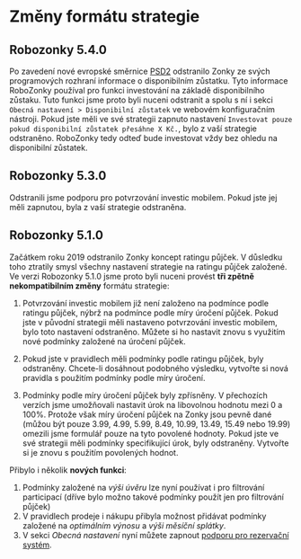 # Změny formátu strategie

## Robozonky 5.4.0

Po zavedení nové evropské směrnice [PSD2](https://cs.wikipedia.org/wiki/Sm%C4%9Brnice_PSD2) odstranilo 
Zonky ze svých programových rozhraní informace o disponibilním zůstatku.
Tyto informace RoboZonky používal pro funkci investování na základě disponibilního zůstaku.
Tuto funkci jsme proto byli nuceni odstranit a spolu s ní i sekci `Obecná nastavení > Disponibilní zůstatek` ve webovém konfiguračním nástroji.
Pokud jste měli ve své strategii zapnuto nastavení `Investovat pouze pokud disponibilní zůstatek přesáhne X Kč.`,
 bylo z vaší strategie odstraněno. RoboZonky tedy odteď bude investovat vždy bez ohledu na disponibilní zůstatek.

## Robozonky 5.3.0

Odstranili jsme podporu pro potvrzování investic mobilem.
Pokud jste jej měli zapnutou, byla z vaší strategie odstraněna.

## Robozonky 5.1.0

Začátkem roku 2019 odstranilo Zonky koncept ratingu půjček.
V důsledku toho ztratily smysl všechny nastavení strategie na ratingu půjček založené.
Ve verzi Robozonky 5.1.0 jsme proto byli nuceni provést **tři zpětně nekompatibilním změny** formátu strategie:

1. Potvrzování investic mobilem již není založeno na podmínce podle ratingu půjček, nýbrž na podmínce podle míry úročení půjček.
Pokud jste v původní strategii měli nastaveno potvrzování investic mobilem, bylo toto nastavení odstraněno.
Můžete si ho nastavit znovu s využitím nové podmínky založené na úročení půjček.

2. Pokud jste v pravidlech měli podmínky podle ratingu půjček, byly odstraněny.
Chcete-li dosáhnout podobného výsledku, vytvořte si nová pravidla s použitím podmínky podle míry úročení.

3. Podmínky podle míry úročení půjček byly zpřísněny.
V přechozích verzích jsme umožňovali nastavit úrok na libovolnou hodnotu mezi 0 a 100%.
Protože však míry úročení půjček na Zonky jsou pevně dané (můžou být pouze 3.99, 4.99, 5.99, 8.49, 10.99, 13.49, 15.49 nebo 19.99)
omezili jsme formulář pouze na tyto povolené hodnoty.
Pokud jste ve své strategii měli podmínky specifikující úrok, byly odstraněny.
Vytvořte si je znovu s použitím povolených hodnot.

Přibylo i několik **nových funkci**:
1. Podmínky založené na _výši úvěru_ lze nyní používat i pro filtrování participací (dříve bylo možno takové podmínky použít jen pro filtrování půjček)
2. V pravidlech prodeje i nákupu přibyla možnost přidávat podmínky založené na _optimálním výnosu_ a _výši měsíční splátky_.
3. V sekci _Obecná nastavení_ nyní můžete zapnout [podporu pro rezervační systém](ReservationSystem.md).
